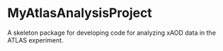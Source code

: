 # MyAtlasAnalysisProject
A skeleton package for developing code for analyzing xAOD data in the ATLAS experiment.
